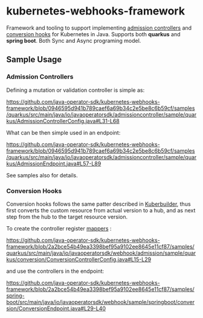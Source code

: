 # kubernetes-webhooks-framework

Framework and tooling to support
implementing [admission controllers](https://kubernetes.io/docs/reference/access-authn-authz/admission-controllers/)
and [conversion hooks](https://kubernetes.io/docs/tasks/extend-kubernetes/custom-resources/custom-resource-definition-versioning/#webhook-conversion)
for Kubernetes in Java. Supports both **quarkus** and **spring boot**. Both Sync and Async programing model.

## Sample Usage

### Admission Controllers

Defining a mutation or validation controller is simple as:

https://github.com/java-operator-sdk/kubernetes-webhooks-framework/blob/0946595d941b789caef6a69b34c2e5be8c6b59cf/samples/quarkus/src/main/java/io/javaoperatorsdk/admissioncontroller/sample/quarkus/AdmissionControllerConfig.java#L31-L68

What can be then simple used in an endpoint:

https://github.com/java-operator-sdk/kubernetes-webhooks-framework/blob/0946595d941b789caef6a69b34c2e5be8c6b59cf/samples/quarkus/src/main/java/io/javaoperatorsdk/admissioncontroller/sample/quarkus/AdmissionEndpoint.java#L57-L89

See samples also for details.

### Conversion Hooks

Conversion hooks follows the same patter described
in [Kuberbuilder](https://book.kubebuilder.io/multiversion-tutorial/conversion-concepts.html), thus first converts the
custom resource from actual version to a hub, and as next step from the hub to the target resource version.

To create the controller
register [mappers](https://github.com/java-operator-sdk/kubernetes-webhooks-framework/blob/main/core/src/main/java/io/javaoperatorsdk/webhook/conversion/Mapper.java)
:

https://github.com/java-operator-sdk/kubernetes-webhooks-framework/blob/2a2bce54b49ea3398bef95a9102ee8645e11cf87/samples/quarkus/src/main/java/io/javaoperatorsdk/webhook/admission/sample/quarkus/conversion/ConversionControllerConfig.java#L15-L29

and use the controllers in the endpoint:

https://github.com/java-operator-sdk/kubernetes-webhooks-framework/blob/2a2bce54b49ea3398bef95a9102ee8645e11cf87/samples/spring-boot/src/main/java/io/javaoperatorsdk/webhook/sample/springboot/conversion/ConversionEndpoint.java#L29-L40
